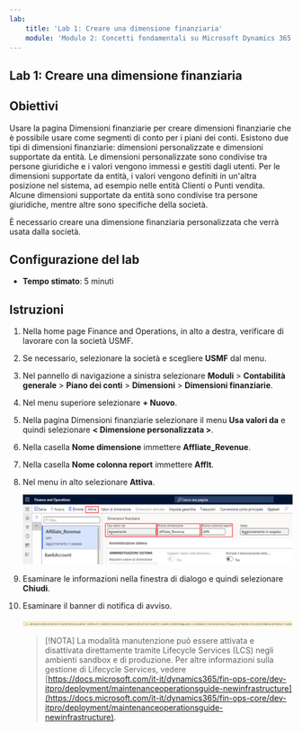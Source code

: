 ```yaml
---
lab:
    title: 'Lab 1: Creare una dimensione finanziaria'
    module: 'Modulo 2: Concetti fondamentali su Microsoft Dynamics 365 Finance'
---
```


## Lab 1: Creare una dimensione finanziaria

## Obiettivi

Usare la pagina Dimensioni finanziarie per creare dimensioni finanziarie che è possibile usare come segmenti di conto per i piani dei conti. Esistono due tipi di dimensioni finanziarie: dimensioni personalizzate e dimensioni supportate da entità. Le dimensioni personalizzate sono condivise tra persone giuridiche e i valori vengono immessi e gestiti dagli utenti. Per le dimensioni supportate da entità, i valori vengono definiti in un'altra posizione nel sistema, ad esempio nelle entità Clienti o Punti vendita. Alcune dimensioni supportate da entità sono condivise tra persone giuridiche, mentre altre sono specifiche della società.

È necessario creare una dimensione finanziaria personalizzata che verrà usata dalla società.

## Configurazione del lab

   - **Tempo stimato**: 5 minuti

## Istruzioni

1. Nella home page Finance and Operations, in alto a destra, verificare di lavorare con la società USMF.

1. Se necessario, selezionare la società e scegliere **USMF** dal menu.

1. Nel pannello di navigazione a sinistra selezionare **Moduli** > **Contabilità generale** > **Piano dei conti** > **Dimensioni** > **Dimensioni finanziarie**.

1. Nel menu superiore selezionare **+ Nuovo**.

1. Nella pagina Dimensioni finanziarie selezionare il menu **Usa valori da** e quindi selezionare **< Dimensione personalizzata >**.

1. Nella casella **Nome dimensione** immettere **Affliate_Revenue**.

1. Nella casella **Nome colonna report** immettere **Afflt**.

1. Nel menu in alto selezionare **Attiva**.

    ![Screenshot che mostra la nuova dimensione finanziaria personalizzata con gli elementi Usa valori da, Nome dimensione, Nome colonna report e Attiva evidenziati](./media/lp2-m3-new-financial-dimension.png)

1. Esaminare le informazioni nella finestra di dialogo e quindi selezionare **Chiudi**.

1. Esaminare il banner di notifica di avviso.

    ![Screenshot che mostra il banner di informazioni di avviso che fa riferimento al requisito della modalità manutenzione per l'attivazione di una nuova dimensione.](./media/lp2-m3-activation-warning-banner.png)

    >[!NOTA] La modalità manutenzione può essere attivata e disattivata direttamente tramite Lifecycle Services (LCS) negli ambienti sandbox e di produzione. Per altre informazioni sulla gestione di Lifecycle Services, vedere [https://docs.microsoft.com/it-it/dynamics365/fin-ops-core/dev-itpro/deployment/maintenanceoperationsguide-newinfrastructure](https://docs.microsoft.com/it-it/dynamics365/fin-ops-core/dev-itpro/deployment/maintenanceoperationsguide-newinfrastructure).
